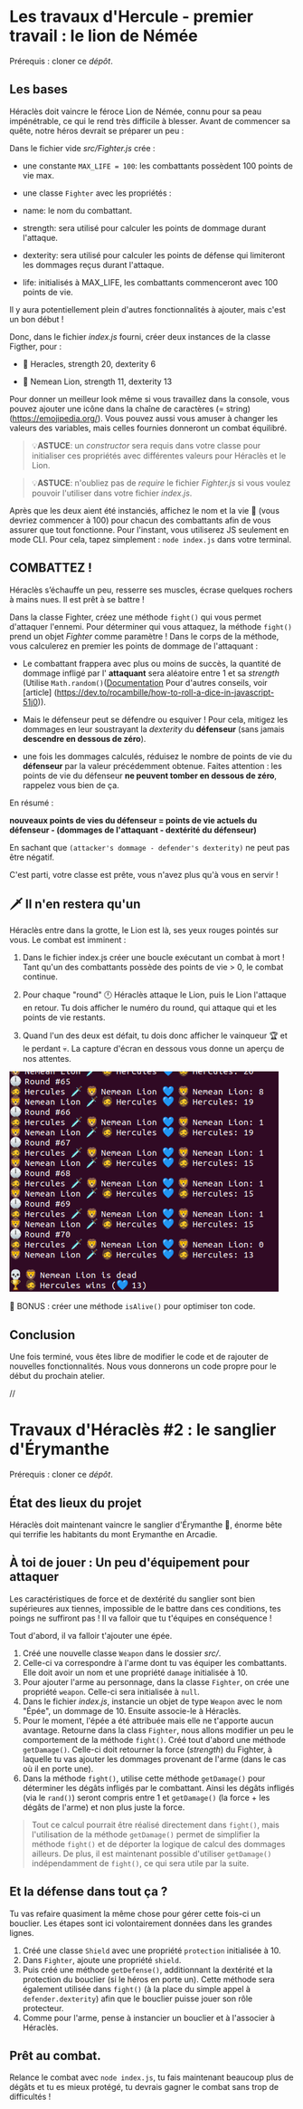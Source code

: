 # Les travaux d'Hercule - premier travail : le lion de Némée

Prérequis : cloner ce _dépôt_.

## Les bases

Héraclès doit vaincre le féroce Lion de Némée, connu pour sa peau impénétrable, ce qui le rend très difficile à blesser. Avant de commencer sa quête, notre héros devrait se préparer un peu :

Dans le fichier vide _src/Fighter.js_ crée :

- une constante `MAX_LIFE = 100`: les combattants possèdent 100 points de vie max.

- une classe `Fighter` avec les propriétés :
- name: le nom du combattant.
- strength: sera utilisé pour calculer les points de dommage durant l'attaque.
- dexterity: sera utilisé pour calculer les points de défense qui limiteront les dommages reçus durant l'attaque.
- life: initialisés à MAX_LIFE, les combattants commenceront avec 100 points de vie.

Il y aura potentiellement plein d'autres fonctionnalités à ajouter, mais c'est un bon début !

Donc, dans le fichier _index.js_ fourni, créer deux instances de la classe Figther, pour :

- 🧔 Heracles, strength 20, dexterity 6

- 🦁 Nemean Lion, strength 11, dexterity 13

Pour donner un meilleur look même si vous travaillez dans la console, vous pouvez ajouter une icône dans la chaîne de caractères (= string) (https://emojipedia.org/).
Vous pouvez aussi vous amuser à changer les valeurs des variables, mais celles fournies donneront un combat équilibré.

> 💡**ASTUCE**: un _constructor_ sera requis dans votre classe pour initialiser ces propriétés avec différentes valeurs pour Héraclès et le Lion.

> 💡**ASTUCE**: n'oubliez pas de _require_ le fichier _Fighter.js_ si vous voulez pouvoir l'utiliser dans votre fichier _index.js_.

Après que les deux aient été instanciés, affichez le nom et la vie 💙 (vous devriez commencer à 100) pour chacun des combattants afin de vous assurer que tout fonctionne. Pour l'instant, vous utiliserez JS seulement en mode CLI.
Pour cela, tapez simplement : `node index.js` dans votre terminal.

## COMBATTEZ !

Héraclès s’échauffe un peu, resserre ses muscles, écrase quelques rochers à mains nues. Il est prêt à se battre !

Dans la classe Fighter, créez une méthode `fight()` qui vous permet d'attaquer l'ennemi. Pour déterminer qui vous attaquez, la méthode `fight()` prend un objet _Fighter_ comme paramètre ! Dans le corps de la méthode, vous calculerez en premier les points de dommage de l'attaquant :

- Le combattant frappera avec plus ou moins de succès, la quantité de dommage infligé par l' **attaquant** sera aléatoire entre 1 et sa _strength_ (Utilise `Math.random()`([Documentation](https://developer.mozilla.org/en-US/docs/Web/JavaScript/Reference/Global_Objects/Math/random) Pour d'autres conseils, voir [article] (https://dev.to/rocambille/how-to-roll-a-dice-in-javascript-51j0)).

- Mais le défenseur peut se défendre ou esquiver ! Pour cela, mitigez les dommages en leur soustrayant la _dexterity_ du **défenseur** (sans jamais **descendre en dessous de zéro**).

- une fois les dommages calculés, réduisez le nombre de points de vie du **défenseur** par la valeur précédemment obtenue. Faites attention : les points de vie du défenseur **ne peuvent tomber en dessous de zéro**, rappelez vous bien de ça.

En résumé :

**nouveaux points de vies du défenseur = points de vie actuels du défenseur - (dommages de l'attaquant - dextérité du défenseur)**

En sachant que `(attacker's dommage - defender's dexterity)` ne peut pas être négatif.

C'est parti, votre classe est prête, vous n'avez plus qu'à vous en servir !

## 🗡️ Il n'en restera qu'un

Héraclès entre dans la grotte, le Lion est là, ses yeux rouges pointés sur vous. Le combat est imminent :

1. Dans le fichier index.js créer une boucle exécutant un combat à mort ! Tant qu'un des combattants possède des points de vie > 0, le combat continue.

2. Pour chaque "round" 🕛 Héraclès attaque le Lion, puis le Lion l'attaque en retour. Tu dois afficher le numéro du round, qui attaque qui et les points de vie restants.

3. Quand l'un des deux est défait, tu dois donc afficher le vainqueur 🏆 et le perdant 💀. La capture d'écran en dessous vous donne un aperçu de nos attentes.

![instructions](instructions.png)

🎁 BONUS : créer une méthode `isAlive()` pour optimiser ton code.

## Conclusion

Une fois terminé, vous êtes libre de modifier le code et de rajouter de nouvelles fonctionnalités. Nous vous donnerons un code propre pour le début du prochain atelier.


//

# Travaux d'Héraclès #2 : le sanglier d'Érymanthe

Prérequis : cloner ce _dépôt_.

## État des lieux du projet

Héraclès doit maintenant vaincre le sanglier d'Érymanthe 🐗, énorme bête qui terrifie les habitants du mont Erymanthe en Arcadie.

## À toi de jouer : Un peu d'équipement pour attaquer

Les caractéristiques de force et de dextérité du sanglier sont bien supérieures aux tiennes, impossible de le battre dans ces conditions, tes poings ne suffiront pas ! Il va falloir que tu t'équipes en conséquence !

Tout d'abord, il va falloir t'ajouter une épée.

1. Créé une nouvelle classe `Weapon` dans le dossier *src/*.
2. Celle-ci va correspondre à l'arme dont tu vas équiper les combattants. Elle doit avoir un nom et une propriété `damage` initialisée à 10.
3. Pour ajouter l'arme au personnage, dans la classe `Fighter`, on crée une propriété `weapon`. Celle-ci sera initialisée à `null`.
4. Dans le fichier *index.js*, instancie un objet de type `Weapon` avec le nom "Épée", un dommage de 10. Ensuite associe-le à Héraclès.
5. Pour le moment, l'épée a été attribuée mais elle ne t'apporte aucun avantage. Retourne dans la class `Fighter`, nous allons modifier un peu le comportement de la méthode `fight()`.
Créé tout d'abord une méthode `getDamage()`. Celle-ci doit retourner la force (*strength*) du Fighter, à laquelle tu vas ajouter les dommages provenant de l'arme (dans le cas où il en porte une).
6. Dans la méthode `fight()`, utilise cette méthode `getDamage()` pour déterminer les dégâts infligés par le combattant. Ainsi les dégâts infligés (via le `rand()`) seront compris entre 1 et `getDamage()` (la force + les dégâts de l'arme) et non plus juste la force.

> Tout ce calcul pourrait être réalisé directement dans `fight()`, mais l'utilisation de la méthode `getDamage()` permet de simplifier la méthode `fight()` et de déporter la logique de calcul des dommages ailleurs. De plus, il est maintenant possible d'utiliser `getDamage()` indépendamment de `fight()`, ce qui sera utile par la suite.


## Et la défense dans tout ça ?

Tu vas refaire quasiment la même chose pour gérer cette fois-ci un bouclier. Les étapes sont ici volontairement données dans les grandes lignes.

1. Créé une classe `Shield` avec une propriété `protection` initialisée à 10.
2. Dans `Fighter`, ajoute une propriété `shield`. 
3. Puis créé une méthode `getDefense()`, additionnant la dextérité et la protection du bouclier (si le héros en porte un). Cette méthode sera également utilisée dans `fight()` (à la place du simple appel à `defender.dexterity`) afin que le bouclier puisse jouer son rôle protecteur.
4. Comme pour l'arme, pense à instancier un bouclier et à l'associer à Héraclès.


## Prêt au combat.

Relance le combat avec `node index.js`, tu fais maintenant beaucoup plus de dégâts et tu es mieux protégé, tu devrais gagner le combat sans trop de difficultés !

